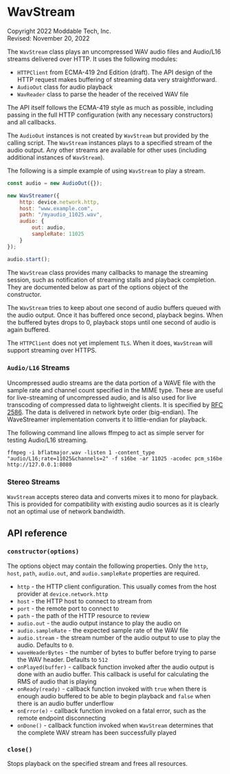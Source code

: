 # WavStream
Copyright 2022 Moddable Tech, Inc.<BR>
Revised: November 20, 2022

The `WavStream` class plays an uncompressed WAV audio files and Audio/L16 streams delivered over HTTP. It uses the following modules:

- `HTTPClient` from ECMA-419 2nd Edition (draft). The API design of the HTTP request makes buffering of streaming data very straightforward.
- `AudioOut` class for audio playback
- `WavReader` class to parse the header of the received WAV file

The API itself follows the ECMA-419 style as much as possible, including passing in the full HTTP configuration (with any necessary constructors) and all callbacks.

The `AudioOut` instances is not created by `WavStream` but provided by the calling script. The `WavStream` instances plays to a specified stream of the audio output. Any other streams are available for other uses (including additional instances of `WavStream`).

The following is a simple example of using `WavStream` to play a stream.

```js
const audio = new AudioOut({});

new WavStreamer({
	http: device.network.http,
	host: "www.example.com",
	path: "/myaudio_11025.wav",
	audio: {
		out: audio,
		sampleRate: 11025
	}
});

audio.start();
```

The `WavStream` class provides many callbacks to manage the streaming session, such as notification of streaming stalls and playback completion. They are documented below as part of the options object of the constructor.

The `WavStream` tries to keep about one second of audio buffers queued with the audio output. Once it has buffered once second, playback begins. When the buffered bytes drops to 0, playback stops until one second of audio is again buffered.

The `HTTPClient` does not yet implement `TLS`. When it does, `WavStream` will support streaming over HTTPS.

### `Audio/L16` Streams
Uncompressed audio streams are the data portion of a WAVE file with the sample rate and channel count specified in the MIME type. These are useful for live-streaming of uncompressed audio, and is also used for live transcoding of compressed data to lightweight clients. It is specified by [RFC 2586](https://datatracker.ietf.org/doc/html/rfc2586). The data is delivered in network byte order (big-endian). The WaveStreamer implementation converts it to little-endian for playback.

The following command line allows ffmpeg to act as simple server for testing Audio/L16 streaming.

```
ffmpeg -i bflatmajor.wav -listen 1 -content_type "audio/L16;rate=11025&channels=2" -f s16be -ar 11025 -acodec pcm_s16be http://127.0.0.1:8080
```

### Stereo Streams
`WavStream` accepts stereo data and converts mixes it to mono for playback. This is provided for compatibility with existing audio sources as it is clearly not an optimal use of network bandwidth.


## API reference

### `constructor(options)`

The options object may contain the following properties. Only the `http`, `host`, `path`, `audio.out`, and `audio.sampleRate` properties are required.

- `http` - the HTTP client configuration. This usually comes from the host provider at `device.network.http`
- `host` - the HTTP host to connect to stream from
- `port` - the remote port to connect to
- `path` - the path of the HTTP resource to review
- `audio.out` - the audio output instance to play the audio on
- `audio.sampleRate` - the expected sample rate of the WAV file
- `audio.stream` - the stream number of the audio output to use to play the audio. Defaults to `0`.
- `waveHeaderBytes` - the number of bytes to buffer before trying to parse the WAV header. Defaults to `512`
- `onPlayed(buffer)` - callback function invoked after the audio output is done with an audio buffer. This callback is useful for calculating the RMS of audio that is playing
- `onReady(ready)` - callback function invoked with `true` when there is enough audio buffered to be able to begin playback and `false` when there is an audio buffer underflow
- `onError(e)` - callback function invoked on a fatal error, such as the remote endpoint disconnecting
- `onDone()` - callback function invoked when `WavStream` determines that the complete WAV stream has been successfully played

### `close()`

Stops playback on the specified stream and frees all resources.
